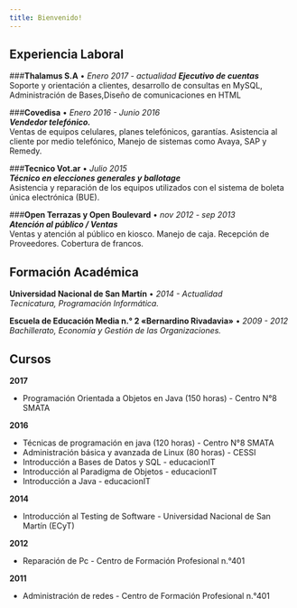 ```yaml
---
title: Bienvenido!
---
```


## Experiencia Laboral
	
###__Thalamus S.A__ • _Enero 2017 - actualidad_ 
**_Ejecutivo de  cuentas_**  
Soporte y orientación a clientes, desarrollo de consultas en MySQL, Administración de Bases,Diseño de comunicaciones en HTML  
 
###__Covedisa__ • _Enero 2016 - Junio 2016_  
**_Vendedor telefónico._**  
Ventas de equipos celulares, planes telefónicos, garantías. Asistencia al cliente por medio telefónico, Manejo de sistemas como Avaya, SAP y Remedy.  
 
###__Tecnico Vot.ar__ • _Julio 2015_  
**_Técnico en elecciones generales y ballotage_**    
Asistencia y reparación de los equipos utilizados con el sistema de boleta única electrónica (BUE).  
 
###__Open Terrazas y Open Boulevard__ • _nov 2012 -  sep 2013_  
**_Atención al público / Ventas_**  
Ventas y atención al público en kiosco. Manejo de caja. Recepción de Proveedores. Cobertura de francos.  

## Formación Académica
__Universidad Nacional de San Martín__ • _2014 - Actualidad_   
_Tecnicatura, Programación Informática._  
 
__Escuela de Educación Media n.° 2 «Bernardino Rivadavia»__  • _2009 - 2012_  
_Bachillerato, Economía y Gestión de las Organizaciones._  

## Cursos  

__2017__

* Programación Orientada a Objetos en Java (150 horas) - Centro N°8 SMATA  

__2016__  

* Técnicas de programación en java (120 horas) - Centro N°8 SMATA
* Administración básica y avanzada de Linux (80 horas) - CESSI
* Introducción a Bases de Datos y SQL - educacionIT
* Introducción al Paradigma de Objetos - educacionIT
* Introducción a Java -  educacionIT  

__2014__  
 
* Introducción al Testing de Software -  Universidad Nacional de San Martín (ECyT)  

__2012__  

* Reparación de Pc - Centro de Formación Profesional n.°401  

__2011__

  - Administración de redes - Centro de Formación Profesional n.°401  
